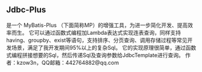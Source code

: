 <h2>Jdbc-Plus</h2> 是一个 MyBatis-Plus （下面简称MP）的增强工具，为进一步简化开发、提高效率而生。
它可以通过函数式编程加Lambda表达式实现连表查询，同样支持having、groupby、exist等语句，支持排序、分页查询、调用存储过程等常见开发场景，满足了我开发期间95%以上的复杂Sql。
它的实现原理很简单，通过函数式编程拼接想要的Sql，然后传递Sql及查询参数给JdbcTemplate进行查询。
作者：kzow3n，QQ邮箱：442764882@qq.com
